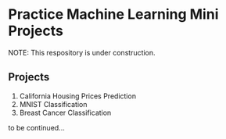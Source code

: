 # Practice Machine Learning Mini Projects

NOTE: This respository is under construction.

## Projects

1. California Housing Prices Prediction
2. MNIST Classification
3. Breast Cancer Classification

to be continued...